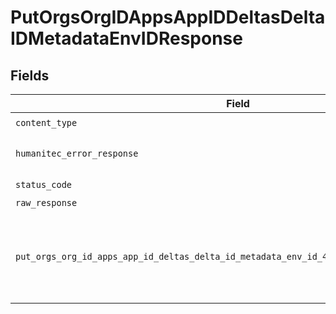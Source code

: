 # PutOrgsOrgIDAppsAppIDDeltasDeltaIDMetadataEnvIDResponse


## Fields

| Field                                                                                     | Type                                                                                      | Required                                                                                  | Description                                                                               |
| ----------------------------------------------------------------------------------------- | ----------------------------------------------------------------------------------------- | ----------------------------------------------------------------------------------------- | ----------------------------------------------------------------------------------------- |
| `content_type`                                                                            | *str*                                                                                     | :heavy_check_mark:                                                                        | N/A                                                                                       |
| `humanitec_error_response`                                                                | [Optional[shared.HumanitecErrorResponse]](../../models/shared/humanitecerrorresponse.md)  | :heavy_minus_sign:                                                                        | The request was invalid.<br/><br/>                                                        |
| `status_code`                                                                             | *int*                                                                                     | :heavy_check_mark:                                                                        | N/A                                                                                       |
| `raw_response`                                                                            | [requests.Response](https://requests.readthedocs.io/en/latest/api/#requests.Response)     | :heavy_minus_sign:                                                                        | N/A                                                                                       |
| `put_orgs_org_id_apps_app_id_deltas_delta_id_metadata_env_id_404_application_json_string` | *Optional[str]*                                                                           | :heavy_minus_sign:                                                                        | No Deployment Delta with ID `deltaId` found in Application.<br/><br/>                     |